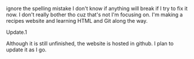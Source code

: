 ignore the spelling mistake I don't know if anything will break if I try to fix it now. I don't really bother tho cuz that's not I'm focusing on. I'm making a recipes website and learning HTML and Git along the way.

Update.1

Although it is still unfinished, the website is hosted in github. I plan to update it as I go.
